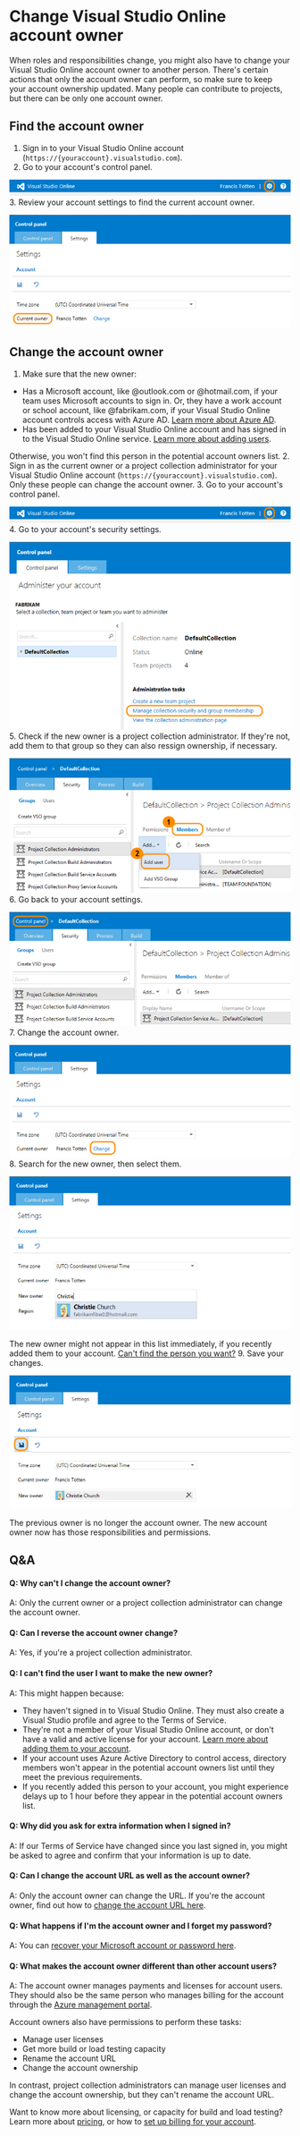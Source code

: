 <properties
	pageTitle="Change Visual Studio Online account owner"
  description="Change Visual Studio Online account owner"
  services="visual-studio-online"
  documentationCenter = ""
  authors="terryaustin"
  manager="terryaustin"
  editor="terryaustin" /> 

# Change Visual Studio Online account owner


When roles and responsibilities change, you might also have to change 
your Visual Studio Online account owner to another person. 
There's certain actions that only the account owner can perform, 
so make sure to keep your account ownership updated. 
Many people can contribute to projects, but there can be only one account owner.






## Find the account owner

1. Sign in to your Visual Studio Online account (`https://{youraccount}.visualstudio.com`).
2. Go to your account's control panel.



![Go to account control panel](./media/change-account-ownership-vs/VSOControlPanel_Francis.png)
3. Review your account settings to find the current account owner.



![Go to settings](./media/change-account-ownership-vs/TFSControlPanelAccountOwner.png)





## Change the account owner

1. Make sure that the new owner:


 - Has a Microsoft account, like @outlook.com or @hotmail.com, 
if your team uses Microsoft accounts to sign in. Or, 
they have a work account or school account, like @fabrikam.com,
if your Visual Studio Online account controls access with Azure AD. 
[Learn more about Azure AD](https://azure.microsoft.com/en-us/documentation/articles/sign-up-organization/).
 - Has been added to your Visual Studio Online account 
and has signed in to the Visual Studio Online service. 
[Learn more about adding users](https://www.visualstudio.com/get-started/setup/assign-licenses-to-users-vs).



Otherwise, you won't find this person in the potential account owners list.
2. Sign in as the current owner or a project collection administrator
for your Visual Studio Online account (`https://{youraccount}.visualstudio.com`).
Only these people can change the account owner.
3. Go to your account's control panel.



![Go to account control panel](./media/change-account-ownership-vs/VSOControlPanel_Francis.png)
4. Go to your account's security settings.



![Manage collection security and group membership](./media/change-account-ownership-vs/TFSCollectionManageSecurityGroups.png)
5. Check if the new owner is a project collection administrator. If they're not, 
add them to that group so they can also ressign ownership, if necessary.



![Add new owner to project collection administrators](./media/change-account-ownership-vs/TFSCollectionAddMemberAdmin.png)
6. Go back to your account settings.



![Go back to control panel, settings](./media/change-account-ownership-vs/TFSGoBackToControlPanel.png)
7. Change the account owner.



![Change current owner](./media/change-account-ownership-vs/VSOControlPanelChangeOwner.png)
8. Search for the new owner, then select them.



![Search for the new owner](./media/change-account-ownership-vs/VSOFindNewAccountOwner.png)



The new owner might not appear in this list immediately, if you recently added them to your account.
[Can't find the person you want?](https://www.visualstudio.com/get-started/setup/change-account-ownership-vs#NoNewOwner)
9. Save your changes.



![Select the new owner, then save changes](./media/change-account-ownership-vs/VSOSaveNewAccountOwner.png)



The previous owner is no longer the account owner. 
The new account owner now has those responsibilities and permissions.





## Q&amp;A

#### Q: Why can't I change the account owner?


A: Only the current owner or a project collection administrator can change the account owner.


#### Q: Can I reverse the account owner change?


A: Yes, if you're a project collection administrator.






#### Q: I can't find the user I want to make the new owner?


A: This might happen because:


- They haven't signed in to Visual Studio Online. 
They must also create a Visual Studio profile and agree to the Terms of Service.
- They're not a member of your Visual Studio Online account, 
or don't have a valid and active license for your account. 
[Learn more about adding them to your account](https://www.visualstudio.com/get-started/setup/assign-licenses-to-users-vs).
- If your account uses Azure Active Directory to control access, 
directory members won't appear in the potential account owners 
list until they meet the previous requirements.
- If you recently added this person to your account, you might experience delays
up to 1 hour before they appear in the potential account owners list.

#### Q: Why did you ask for extra information when I signed in?


A: If our Terms of Service have changed since you last signed in, you might be 
asked to agree and confirm that your information is up to date.


#### Q: Can I change the account URL as well as the account owner?


A: Only the account owner can change the URL. If you're the account owner, find out how to 
[change the account URL here](https://www.visualstudio.com/get-started/setup/rename-vso-account-vs).


#### Q: What happens if I'm the account owner and I forget my password?


A: You can [recover your Microsoft account or password here](https://account.live.com/ResetPassword.aspx).


#### Q: What makes the account owner different than other account users?


A: The account owner manages payments and licenses for account users. They should also 
be the same person who manages billing for the account through the 
[Azure management portal](https://manage.windowsazure.com/).



Account owners also have permissions to perform these tasks:


- Manage user licenses
- Get more build or load testing capacity
- Rename the account URL
- Change the account ownership


In contrast, project collection administrators can manage user licenses 
and change the account ownership, but they can't rename the account URL.



Want to know more about licensing, or capacity for build and load testing? 
Learn more about [pricing](https://go.microsoft.com/fwlink/?LinkId=324495),
or how to [set up billing for your account](https://www.visualstudio.com/get-started/setup/set-up-billing-for-your-account-vs).
